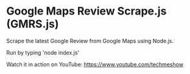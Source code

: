 # Google Maps Review Scrape.js (GMRS.js)
Scrape the latest Google Review from Google Maps using Node.js.

Run by typing 'node index.js'

Watch it in action on YouTube: https://www.youtube.com/techmeshow

